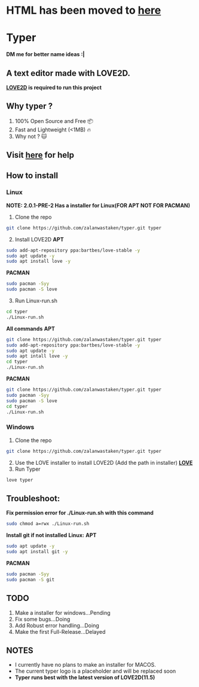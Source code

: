 # HTML has been moved to [here](https://devzalanwastaken.neocities.org/help-typer)
# Typer<br>
**DM me for better name ideas :|**
## A text editor made with LOVE2D.<br>
**[LOVE2D](https://love2d.org/) is required to run this project**
## Why typer ?
1) 100% Open Source and Free 📦
2) Fast and Lightweight (<1MB) 🔥
3) Why not ? 🐱
## Visit [here](https://devzalanwastaken.neocities.org/help-typer) for help<br>
## How to install
### Linux
**NOTE: 2.0.1-PRE-2 Has a installer for Linux(FOR APT NOT FOR PACMAN)**
1. Clone the repo
```BASH
git clone https://github.com/zalanwastaken/typer.git typer
```
2. Install LOVE2D
**APT**
```BASH
sudo add-apt-repository ppa:bartbes/love-stable -y
sudo apt update -y
sudo apt install love -y
```
**PACMAN**
```BASH
sudo pacman -Syy
sudo pacman -S love
```
3. Run Linux-run.sh
```BASH
cd typer
./Linux-run.sh
```
**All commands**
**APT**
```BASH
git clone https://github.com/zalanwastaken/typer.git typer
sudo add-apt-repository ppa:bartbes/love-stable -y
sudo apt update -y
sudo apt intall love -y
cd typer
./Linux-run.sh
```
**PACMAN**
```BASH
git clone https://github.com/zalanwastaken/typer.git typer
sudo pacman -Syy
sudo pacman -S love
cd typer
./Linux-run.sh
```
### Windows
1. Clone the repo
```BASH
git clone https://github.com/zalanwastaken/typer.git typer
```
2. Use the LOVE installer to install LOVE2D (Add the path in installer)
**[LOVE](https://love2d.org/)**
3. Run Typer
```BASH
love typer
```
## Troubleshoot:
**Fix permission error for ./Linux-run.sh with this command**
```BASH
sudo chmod a=rwx ./Linux-run.sh
```
**Install git if not installed**
**Linux:**
**APT**
```BASH
sudo apt update -y
sudo apt install git -y
```
**PACMAN**
```BASH
sudo pacman -Syy
sudo pacman -S git
```
## TODO
1. Make a installer for windows...Pending
2. Fix some bugs...Doing
3. Add Robust error handling...Doing
4. Make the first Full-Release...Delayed
## NOTES
* I currently have no plans to make an installer for MACOS.
* The current typer logo is a placeholder and will be replaced soon
* **Typer runs best with the latest version of LOVE2D(11.5)**
